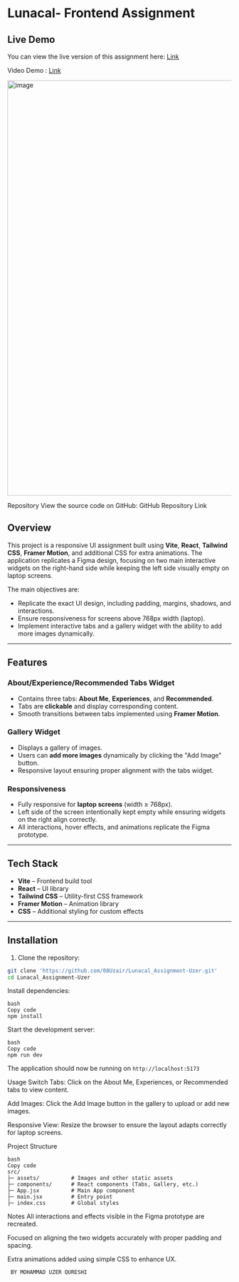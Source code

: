 # Lunacal- Frontend Assignment
## Live Demo

You can view the live version of this assignment here: [Link](https://lunacal-assignment-uzer.vercel.app/)

Video Demo : [Link](https://youtu.be/yAMqG3_fETw) 

<img width="1919" height="931" alt="image" src="https://github.com/user-attachments/assets/b10166c4-15f4-40a4-856d-d381f1546b8d" />


Repository
View the source code on GitHub:
GitHub Repository Link
## Overview
This project is a responsive UI assignment built using **Vite**, **React**, **Tailwind CSS**, **Framer Motion**, and additional CSS for extra animations. The application replicates a Figma design, focusing on two main interactive widgets on the right-hand side while keeping the left side visually empty on laptop screens.

The main objectives are:
- Replicate the exact UI design, including padding, margins, shadows, and interactions.
- Ensure responsiveness for screens above 768px width (laptop).
- Implement interactive tabs and a gallery widget with the ability to add more images dynamically.

---

## Features

### About/Experience/Recommended Tabs Widget
- Contains three tabs: **About Me**, **Experiences**, and **Recommended**.
- Tabs are **clickable** and display corresponding content.
- Smooth transitions between tabs implemented using **Framer Motion**.

### Gallery Widget
- Displays a gallery of images.
- Users can **add more images** dynamically by clicking the "Add Image" button.
- Responsive layout ensuring proper alignment with the tabs widget.

### Responsiveness
- Fully responsive for **laptop screens** (width ≥ 768px).
- Left side of the screen intentionally kept empty while ensuring widgets on the right align correctly.
- All interactions, hover effects, and animations replicate the Figma prototype.

---

## Tech Stack
- **Vite** – Frontend build tool
- **React** – UI library
- **Tailwind CSS** – Utility-first CSS framework
- **Framer Motion** – Animation library
- **CSS** – Additional styling for custom effects

---

## Installation

1. Clone the repository:

```bash
git clone 'https://github.com/08Uzair/Lunacal_Assignment-Uzer.git'
cd Lunacal_Assignment-Uzer
```
Install dependencies:
```
bash
Copy code
npm install
```

Start the development server:
```
bash
Copy code
npm run dev
```

The application should now be running on ```http://localhost:5173```  

Usage
Switch Tabs: Click on the About Me, Experiences, or Recommended tabs to view content.

Add Images: Click the Add Image button in the gallery to upload or add new images.

Responsive View: Resize the browser to ensure the layout adapts correctly for laptop screens.

Project Structure
```
bash
Copy code
src/
├─ assets/          # Images and other static assets
├─ components/      # React components (Tabs, Gallery, etc.)
├─ App.jsx          # Main App component
├─ main.jsx         # Entry point
├─ index.css        # Global styles
```


Notes
All interactions and effects visible in the Figma prototype are recreated.

Focused on aligning the two widgets accurately with proper padding and spacing.

Extra animations added using simple CSS to enhance UX.


``` BY MOHAMMAD UZER QURESHI```
